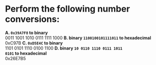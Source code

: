 # Perform the following number conversions:  

**A. <code>0x39A7F8</code> to binary**  
0011 1001 1010 0111 1111 1000
**B. binary <code>1100100101111011</code> to hexadecimal**  
0xC97B
**C. <code>0xD5E4C</code> to binary**  
1101 0101 1110 0100 1100
**D. binary <code>10 0110 1110 0111 1011 0101</code> to hexadecimal**  
0x26E7B5